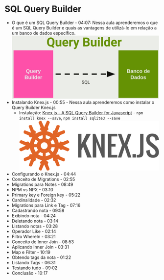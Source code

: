 # SQL Query Builder

- O que é um SQL Query Builder - 04:07: Nessa aula aprenderemos o que é um SQL Query Builder e quais as vantagens de utilizá-lo em relação a um banco de dados específico.
  <img src="./img/node1.jpg">
- Instalando Knex.js - 00:55 - Nessa aula aprenderemos como instalar o Query Builder Knex.js
  - Instalação: [Knex.js - A SQL Query Builder for Javascript](http://knexjs.org/#Installation-node) - `npm install knex --save`, `npm install sqlite3 --save`
    <img src="./img/knex.png">
- Configurando o Knex.js - 04:44
- Conceito de Migrations - 02:55
- Migrations para Notes - 08:49
- NPM vs NPX - 03:10
- Primary key e Foreign key - 05:22
- Cardinalidade - 02:32
- Migrations para Link e Tag - 07:16
- Cadastrando nota - 09:58
- Exibindo nota - 04:24
- Deletando nota - 03:14
- Listando notas - 03:28
- Operador Like - 02:14
- Filtro WhereIn - 03:21
- Conceito de Inner Join - 08:53
- Aplicando Inner Join - 03:31
- Map e Filter - 10:19
- Obtendo tags da nota - 01:22
- Listando Tags - 06:31
- Testando tudo - 09:02
- Conclusão - 10:17
